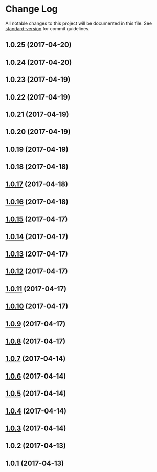 # Change Log

All notable changes to this project will be documented in this file.
See [standard-version](https://github.com/conventional-changelog/standard-version) for commit guidelines.

<a name="1.0.25"></a>
## 1.0.25 (2017-04-20)




<a name="1.0.24"></a>
## 1.0.24 (2017-04-20)




<a name="1.0.23"></a>
## 1.0.23 (2017-04-19)




<a name="1.0.22"></a>
## 1.0.22 (2017-04-19)




<a name="1.0.21"></a>
## 1.0.21 (2017-04-19)




<a name="1.0.20"></a>
## 1.0.20 (2017-04-19)




<a name="1.0.19"></a>
## 1.0.19 (2017-04-19)




<a name="1.0.18"></a>
## 1.0.18 (2017-04-18)




<a name="1.0.17"></a>
## [1.0.17](https://github.com/dadviegas/melpack/compare/melpack-tester@1.0.2...melpack-tester@1.0.17) (2017-04-18)




<a name="1.0.16"></a>
## [1.0.16](https://github.com/dadviegas/melpack/compare/melpack-tester@1.0.2...melpack-tester@1.0.16) (2017-04-18)




<a name="1.0.15"></a>
## [1.0.15](https://github.com/dadviegas/melpack/compare/melpack-tester@1.0.2...melpack-tester@1.0.15) (2017-04-17)

<a name="1.0.14"></a>
## [1.0.14](https://github.com/dadviegas/melpack/compare/melpack-tester@1.0.2...melpack-tester@1.0.14) (2017-04-17)

<a name="1.0.13"></a>
## [1.0.13](https://github.com/dadviegas/melpack/compare/melpack-tester@1.0.2...melpack-tester@1.0.13) (2017-04-17)

<a name="1.0.12"></a>
## [1.0.12](https://github.com/dadviegas/melpack/compare/melpack-tester@1.0.9...melpack-tester@1.0.12) (2017-04-17)

<a name="1.0.11"></a>
## [1.0.11](https://github.com/dadviegas/melpack/compare/melpack-tester@1.0.9...melpack-tester@1.0.11) (2017-04-17)

<a name="1.0.10"></a>
## [1.0.10](https://github.com/dadviegas/melpack/compare/melpack-tester@1.0.9...melpack-tester@1.0.10) (2017-04-17)

<a name="1.0.9"></a>
## [1.0.9](https://github.com/dadviegas/melpack/compare/melpack-tester@1.0.8...melpack-tester@1.0.9) (2017-04-17)

<a name="1.0.8"></a>
## [1.0.8](https://github.com/dadviegas/melpack/compare/melpack-tester@1.0.7...melpack-tester@1.0.8) (2017-04-17)

<a name="1.0.7"></a>
## [1.0.7](https://github.com/dadviegas/melpack/compare/melpack-tester@1.0.6...melpack-tester@1.0.7) (2017-04-14)

<a name="1.0.6"></a>
## [1.0.6](https://github.com/dadviegas/melpack/compare/melpack-tester@1.0.3...melpack-tester@1.0.6) (2017-04-14)

<a name="1.0.5"></a>
## [1.0.5](https://github.com/dadviegas/melpack/compare/melpack-tester@1.0.3...melpack-tester@1.0.5) (2017-04-14)

<a name="1.0.4"></a>
## [1.0.4](https://github.com/dadviegas/melpack/compare/melpack-tester@1.0.3...melpack-tester@1.0.4) (2017-04-14)

<a name="1.0.3"></a>
## [1.0.3](https://github.com/dadviegas/melpack/compare/melpack-tester@1.0.2...melpack-tester@1.0.3) (2017-04-14)

<a name="1.0.2"></a>
## 1.0.2 (2017-04-13)

<a name="1.0.1"></a>
## 1.0.1 (2017-04-13)
